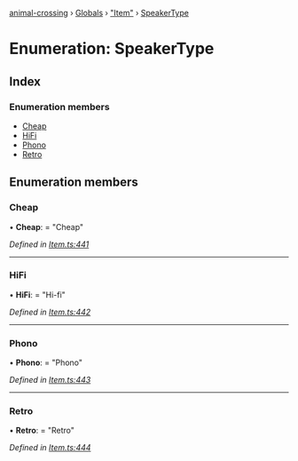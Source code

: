[animal-crossing](../README.md) › [Globals](../globals.md) › ["Item"](../modules/_item_.md) › [SpeakerType](_item_.speakertype.md)

# Enumeration: SpeakerType

## Index

### Enumeration members

* [Cheap](_item_.speakertype.md#cheap)
* [HiFi](_item_.speakertype.md#hifi)
* [Phono](_item_.speakertype.md#phono)
* [Retro](_item_.speakertype.md#retro)

## Enumeration members

###  Cheap

• **Cheap**: = "Cheap"

*Defined in [Item.ts:441](https://github.com/Norviah/animal-crossing/blob/7daadc1/module/types/Item.ts#L441)*

___

###  HiFi

• **HiFi**: = "Hi-fi"

*Defined in [Item.ts:442](https://github.com/Norviah/animal-crossing/blob/7daadc1/module/types/Item.ts#L442)*

___

###  Phono

• **Phono**: = "Phono"

*Defined in [Item.ts:443](https://github.com/Norviah/animal-crossing/blob/7daadc1/module/types/Item.ts#L443)*

___

###  Retro

• **Retro**: = "Retro"

*Defined in [Item.ts:444](https://github.com/Norviah/animal-crossing/blob/7daadc1/module/types/Item.ts#L444)*
